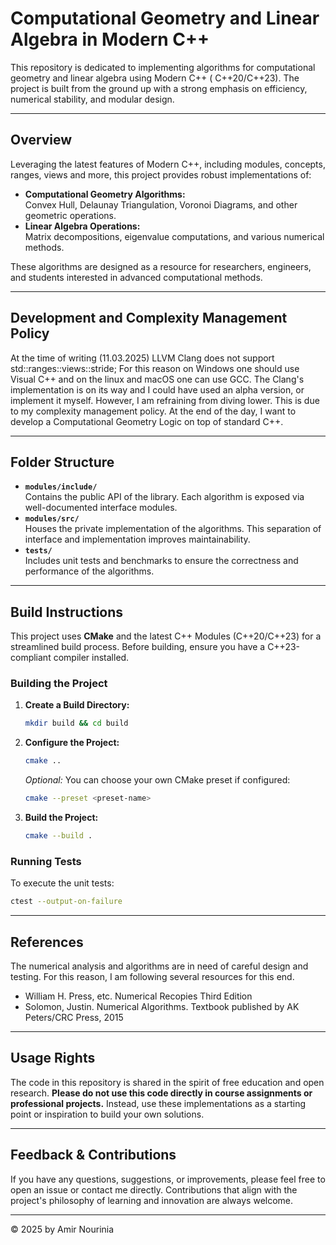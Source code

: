 # Computational Geometry and Linear Algebra in Modern C++

This repository is dedicated to implementing algorithms for computational geometry and linear algebra using Modern C++ (
C++20/C++23). The project is built from the ground up with a strong emphasis on efficiency, numerical stability, and
modular design.

---

## Overview

Leveraging the latest features of Modern C++, including modules, concepts, ranges, views and more, this project provides
robust implementations of:

- **Computational Geometry Algorithms:**  
  Convex Hull, Delaunay Triangulation, Voronoi Diagrams, and other geometric operations.
- **Linear Algebra Operations:**  
  Matrix decompositions, eigenvalue computations, and various numerical methods.

These algorithms are designed as a resource for researchers, engineers, and students interested in advanced
computational methods.

---

## Development and Complexity Management Policy

At the time of writing (11.03.2025) LLVM Clang does not support std::ranges::views::stride; For this reason on Windows
one should use Visual C++ and on the linux and macOS one can use GCC. The Clang's implementation is on its way and I
could have used an alpha version, or implement it myself. However, I am refraining from diving lower. This is due to my
complexity management policy. At the end of the day, I want to develop a Computational Geometry Logic on top of 
standard C++.

---

## Folder Structure

- **`modules/include/`**  
  Contains the public API of the library. Each algorithm is exposed via well-documented interface modules.
- **`modules/src/`**  
  Houses the private implementation of the algorithms. This separation of interface and implementation improves
  maintainability.
- **`tests/`**  
  Includes unit tests and benchmarks to ensure the correctness and performance of the algorithms.

---

## Build Instructions

This project uses **CMake** and the latest C++ Modules (C++20/C++23) for a streamlined build process. Before building,
ensure you have a C++23-compliant compiler installed.

### Building the Project

1. **Create a Build Directory:**
   ```bash
   mkdir build && cd build
   ```
2. **Configure the Project:**
   ```bash
   cmake ..
   ```
   *Optional:* You can choose your own CMake preset if configured:
   ```bash
   cmake --preset <preset-name>
   ```
3. **Build the Project:**
   ```bash
   cmake --build .
   ```

### Running Tests

To execute the unit tests:

```bash
ctest --output-on-failure
```

---

## References

The numerical analysis and algorithms are in need of careful design and testing. For this reason, I am following several
resources for this end.
- William H. Press, etc. Numerical Recopies Third Edition
- Solomon, Justin. Numerical Algorithms. Textbook published by AK Peters/CRC Press, 2015

---

## Usage Rights

The code in this repository is shared in the spirit of free education and open research. **Please do not use this code
directly in course assignments or professional projects.** Instead, use these implementations as a starting point or
inspiration to build your own solutions.

---

## Feedback & Contributions

If you have any questions, suggestions, or improvements, please feel free to open an issue or contact me directly.
Contributions that align with the project's philosophy of learning and innovation are always welcome.

---

&copy; 2025 by Amir Nourinia
